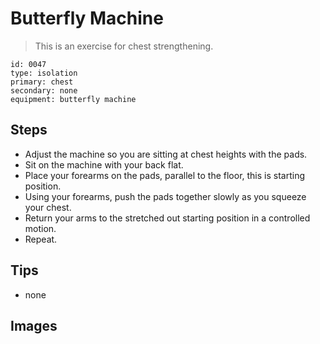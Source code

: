# Butterfly Machine
> This is an exercise for chest strengthening.

``` 
id: 0047 
type: isolation 
primary: chest 
secondary: none 
equipment: butterfly machine 
``` 

## Steps

 - Adjust the machine so you are sitting at chest heights with the pads.
 - Sit on the machine with your back flat.
 - Place your forearms on the pads, parallel to the floor, this is starting position.
 - Using your forearms, push the pads together slowly as you squeeze your chest.
 - Return your arms to the stretched out starting position in a controlled motion.
 - Repeat.

## Tips

 - none

## Images

